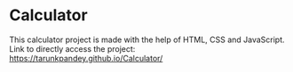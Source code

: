 # Calculator
This calculator project is made with the help of HTML, CSS and JavaScript. 
Link to directly access the project: https://tarunkpandey.github.io/Calculator/
